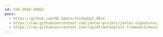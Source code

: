 ```yaml
---
id: CVE-2018-20062
pocs:
  - https://github.com/NS-Sp4ce/thinkphp5.XRce
  - https://raw.githubusercontent.com/jaeles-project/jaeles-signatures/master/cves/thinkphp-rce-cve-2018-20062.yaml
  - https://raw.githubusercontent.com/rapid7/metasploit-framework/master/modules/exploits/unix/webapp/thinkphp_rce.rb
---
```

